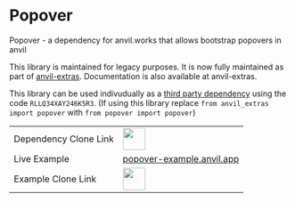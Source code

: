 # Popover
Popover - a dependency for anvil.works that allows bootstrap popovers in anvil

This library is maintained for legacy purposes.
It is now fully maintained as part of [anvil-extras](https://github.com/anvilistas/anvil-extras).
Documentation is also available at anvil-extras.

This library can be used indivudually as a [third party dependency](https://anvil.works/forum/t/third-party-dependencies/8712) using the code `RLLQ34XAY246K5R3`.
(If using this library replace `from anvil_extras import popover` with `from popover import popover`)

|||
|---|---|
| Dependency Clone Link | [<img src="https://anvil.works/img/forum/copy-app.png" height='40px'>](https://anvil.works/build#clone:RLLQ34XAY246K5R3=GHWGRATGFV2QGVPGZLENYSA4) |
|Live Example | [popover-example.anvil.app](https://popover-example.anvil.app) |
|Example Clone Link | [<img src="https://anvil.works/img/forum/copy-app.png" height='40px'>](https://anvil.works/build#clone:YRRNNZJZV5IJM6NX=ACDZQ3LRIADCMMGFANOJZG5N)|
